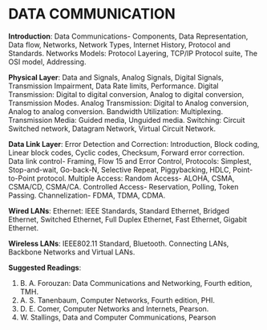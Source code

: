 # DATA COMMUNICATION 


**Introduction**: Data Communications- Components, Data Representation, Data flow, Networks, Network Types, Internet History, Protocol and Standards. Networks Models: Protocol Layering, TCP/IP Protocol suite, The OSI model, Addressing.

**Physical Layer**: Data and Signals, Analog Signals, Digital Signals, Transmission Impairment, Data Rate limits, Performance. Digital Transmission: Digital to digital conversion, Analog to digital conversion, Transmission Modes. Analog Transmission: Digital to Analog conversion, Analog to analog conversion. Bandwidth Utilization: Multiplexing. Transmission Media: Guided media, Unguided media. Switching: Circuit Switched network, Datagram Network, Virtual Circuit Network.

**Data Link Layer**: Error Detection and Correction: Introduction, Block coding, Linear block codes, Cyclic codes, Checksum, Forward error correction. Data link control- Framing, Flow 15 and Error Control, Protocols: Simplest, Stop-and-wait, Go-back-N, Selective Repeat, Piggybacking, HDLC, Point-to-Point protocol. Multiple Access: Random Access- ALOHA, CSMA, CSMA/CD, CSMA/CA. Controlled Access- Reservation, Polling, Token Passing. Channelization- FDMA, TDMA, CDMA. 

**Wired LANs**: Ethernet: IEEE Standards, Standard Ethernet, Bridged Ethernet, Switched Ethernet, Full Duplex Ethernet, Fast Ethernet, Gigabit Ethernet.

**Wireless LANs**: IEEE802.11 Standard, Bluetooth. Connecting LANs, Backbone Networks and Virtual LANs.
 
 
 **Suggested Readings**: 
1. B. A. Forouzan: Data Communications and Networking, Fourth edition, TMH.
 2. A. S. Tanenbaum, Computer Networks, Fourth edition, PHI. 
3. D. E. Comer, Computer Networks and Internets, Pearson. 
4. W. Stallings, Data and Computer Communications, Pearson
